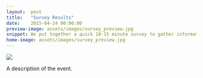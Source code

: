 ```yaml
---
layout:  post
title:   "Survey Results"
date:    2015-04-24 00:00:00
preview-image: assets/images/survey_preview.jpg
snippet: We put together a quick 10-15 minute survey to gather information about the people in the city, their neighborhoods, and their technology use.
home-image: assets/images/survey_preview.jpg
---
```


<img class="post-home-img" src="{{ page.home-image | prepend: site.baseurl }}">

A description of the event.
